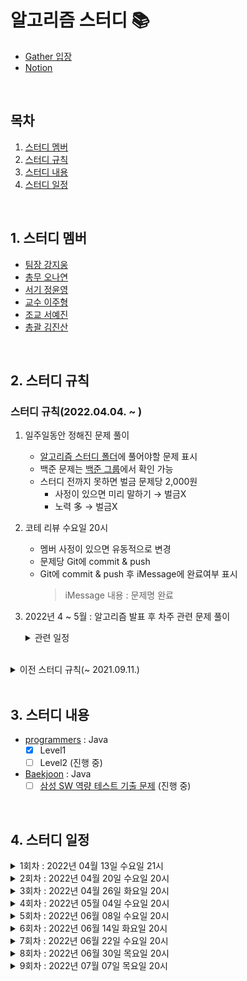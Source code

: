# 알고리즘 스터디 📚
- [Gather 입장](https://app.gather.town/invite?token=7yyyJnMJIylIBO2eISnDzYBXt1Ixhogo)
- [Notion](https://www.notion.so/AlgorithmMaster-a2953dc6c9b34b1b86f5ca3a7af0f86d)

<br />

## 목차
1. [스터디 멤버](#1-스터디-멤버)
2. [스터디 규칙](#2-스터디-규칙)
3. [스터디 내용](#3-스터디-내용)
4. [스터디 일정](#4-스터디-일정)

<br />

## 1. 스터디 멤버
- [팀장 강지웅][woong]
- [총무 오나연][yeon]
- [서기 정윤영][zeong]
- [교수 이주형][hyung]
- [조교 서예진][jin]
- [총괄 김진산][san]

<br />

## 2. 스터디 규칙

### 스터디 규칙(2022.04.04. ~ )
1. 일주일동안 정해진 문제 풀이
    - [알고리즘 스터디 폴더](https://github.com/yamiblack/AlgorithmStudy/tree/main/%EC%95%8C%EA%B3%A0%EB%A6%AC%EC%A6%98%20%EC%8A%A4%ED%84%B0%EB%94%94)에 풀어야할 문제 표시
    - 백준 문제는 [백준 그룹](https://www.acmicpc.net/group/14425)에서 확인 가능
    - 스터디 전까지 못하면 벌금 문제당 2,000원
        - 사정이 있으면 미리 말하기 → 벌금X
        - 노력 多 → 벌금X  
2. 코테 리뷰 수요일 20시
    - 멤버 사정이 있으면 유동적으로 변경
    - 문제당 Git에 commit & push
    - Git에 commit & push 후 iMessage에 완료여부 표시
        > iMessage 내용 : 문제명 완료
3. 2022년 4 ~ 5월 : 알고리즘 발표 후 차주 관련 문제 풀이

    <details>   
    <summary>관련 일정</summary>
    <div markdown="1">

   - **2022년 04월 26일 화요일 20시**
      - [x] BFS, DFS, 백트래킹 발표 : [예진][jin]
   - **2022년 06월 08일 수요일 20시**
      - [x] 순열, 조합, 부분집합 발표 : [윤영][zeong]
      - [x] BFS, DFS, 백트래킹 문제 풀이
   - **2022년 06월 14일 화요일 20시**
      - [ ] DP 발표 : [주형][hyung]
      - [ ] 순열, 조합, 부분집합 문제 풀이
   - **2022년 06월 22일 수요일 20시**
     - [ ] 다익스트라, 벨먼-포드, 플로이드-와샬 : [나연][yeon]
     - [ ] DP 문제 풀이
   - **2022년 06월 29일 수요일 20시**
      - [ ] 프림, 크루스칼, 유니온파인드 : [지웅][woong]
      - [ ] 다익스트라, 벨먼-포드, 플로이드-와샬 문제 풀이

    </div>
    </details>

<br />

<details>
<summary>이전 스터디 규칙(~ 2021.09.11.)</summary>
<div markdown="1">

1. ~일주일에 3문제씩~
    - ~스터디 전까지 못하면 벌금 문제당 1,000원~
2. ~코테 리뷰 토요일 22시~
    - ~시작할 때 iMessage에 완료여부 표시~
    - ~종료되면 본인 코드 업로드~
3. ~사정 있으면 미리 말하기 → 벌금X~
    - ~해당 주차 리뷰 전까지 풀기 (최대 2일)~

</div>
</details>

<br />

## 3. 스터디 내용
- [programmers](https://programmers.co.kr/learn/challenges) : Java
    - [x] Level1
    - [ ] Level2 (진행 중)
- [Baekjoon](https://www.acmicpc.net/) : Java
    - [ ] [삼성 SW 역량 테스트 기출 문제](https://www.acmicpc.net/workbook/view/1152) (진행 중)

<br />

## 4. 스터디 일정

<details>
<summary>1회차 : 2022년 04월 13일 수요일 21시</summary>
<div markdown="1">

- [구슬 탈출2](https://github.com/yamiblack/AlgorithmStudy/blob/main/%EC%95%8C%EA%B3%A0%EB%A6%AC%EC%A6%98%20%EC%8A%A4%ED%84%B0%EB%94%94/1%ED%9A%8C%EC%B0%A8_2022.04.13_%EA%B5%AC%EC%8A%AC%ED%83%88%EC%B6%9C2.md)
- [2048(Easy)](https://github.com/yamiblack/AlgorithmStudy/blob/main/%EC%95%8C%EA%B3%A0%EB%A6%AC%EC%A6%98%20%EC%8A%A4%ED%84%B0%EB%94%94/1%ED%9A%8C%EC%B0%A8_2022.04.13_2048%20(Easy).md)
- [뱀](https://github.com/yamiblack/AlgorithmStudy/blob/main/%EC%95%8C%EA%B3%A0%EB%A6%AC%EC%A6%98%20%EC%8A%A4%ED%84%B0%EB%94%94/1%ED%9A%8C%EC%B0%A8_2022.04.13_%EB%B1%80.md)

</div>
</details>


<details>
<summary>2회차 : 2022년 04월 20일 수요일 20시</summary>
<div markdown="1">

- [시험 감독](https://github.com/yamiblack/AlgorithmStudy/blob/main/%EC%95%8C%EA%B3%A0%EB%A6%AC%EC%A6%98%20%EC%8A%A4%ED%84%B0%EB%94%94/2%ED%9A%8C%EC%B0%A8_2022.04.20_%EC%8B%9C%ED%97%98%20%EA%B0%90%EB%8F%85.md)
- [주사위 굴리기](https://github.com/yamiblack/AlgorithmStudy/blob/main/%EC%95%8C%EA%B3%A0%EB%A6%AC%EC%A6%98%20%EC%8A%A4%ED%84%B0%EB%94%94/2%ED%9A%8C%EC%B0%A8_2022.04.20_%EC%A3%BC%EC%82%AC%EC%9C%84%20%EA%B5%B4%EB%A6%AC%EA%B8%B0.md)
- [테트로미노](https://github.com/yamiblack/AlgorithmStudy/blob/main/%EC%95%8C%EA%B3%A0%EB%A6%AC%EC%A6%98%20%EC%8A%A4%ED%84%B0%EB%94%94/2%ED%9A%8C%EC%B0%A8_2022.04.20_%ED%85%8C%ED%8A%B8%EB%A1%9C%EB%AF%B8%EB%85%B8.md)

</div>
</details>


<details>
<summary>3회차 : 2022년 04월 26일 화요일 20시</summary>
<div markdown="1">

- [나머지가 1이 되는 수 찾기](https://github.com/yamiblack/AlgorithmStudy/blob/main/%EC%95%8C%EA%B3%A0%EB%A6%AC%EC%A6%98%20%EC%8A%A4%ED%84%B0%EB%94%94/3%ED%9A%8C%EC%B0%A8_2022.04.26_%EB%82%98%EB%A8%B8%EC%A7%80%EA%B0%80%201%EC%9D%B4%20%EB%90%98%EB%8A%94%20%EC%88%98%20%EC%B0%BE%EA%B8%B0.md)
- [부족한 금액 계산하기](https://github.com/yamiblack/AlgorithmStudy/blob/main/%EC%95%8C%EA%B3%A0%EB%A6%AC%EC%A6%98%20%EC%8A%A4%ED%84%B0%EB%94%94/3%ED%9A%8C%EC%B0%A8_2022.04.26_%EB%B6%80%EC%A1%B1%ED%95%9C%20%EA%B8%88%EC%95%A1%20%EA%B3%84%EC%82%B0%ED%95%98%EA%B8%B0.md)
- [신고 결과 받기](https://github.com/yamiblack/AlgorithmStudy/blob/main/%EC%95%8C%EA%B3%A0%EB%A6%AC%EC%A6%98%20%EC%8A%A4%ED%84%B0%EB%94%94/3%ED%9A%8C%EC%B0%A8_2022.04.26_%EC%8B%A0%EA%B3%A0%20%EA%B2%B0%EA%B3%BC%20%EB%B0%9B%EA%B8%B0.md)
- [없는 숫자 더하기](https://github.com/yamiblack/AlgorithmStudy/blob/main/%EC%95%8C%EA%B3%A0%EB%A6%AC%EC%A6%98%20%EC%8A%A4%ED%84%B0%EB%94%94/3%ED%9A%8C%EC%B0%A8_2022.04.26_%EC%97%86%EB%8A%94%20%EC%88%AB%EC%9E%90%20%EB%8D%94%ED%95%98%EA%B8%B0.md)
- [최소직사각형](https://github.com/yamiblack/AlgorithmStudy/blob/main/%EC%95%8C%EA%B3%A0%EB%A6%AC%EC%A6%98%20%EC%8A%A4%ED%84%B0%EB%94%94/3%ED%9A%8C%EC%B0%A8_2022.04.26_%EC%B5%9C%EC%86%8C%EC%A7%81%EC%82%AC%EA%B0%81%ED%98%95.md)
- BFS, DFS, 백트래킹 발표 : [예진][jin]

</div>
</details>


<details>
<summary>4회차 : 2022년 05월 04일 수요일 20시</summary>
<div markdown="1">

- [근손실](https://github.com/yamiblack/AlgorithmStudy/blob/main/%EC%95%8C%EA%B3%A0%EB%A6%AC%EC%A6%98%20%EC%8A%A4%ED%84%B0%EB%94%94/4%ED%9A%8C%EC%B0%A8_2022.05.04_%EA%B7%BC%EC%86%90%EC%8B%A4.md)
- [보물섬](https://github.com/yamiblack/AlgorithmStudy/blob/main/%EC%95%8C%EA%B3%A0%EB%A6%AC%EC%A6%98%20%EC%8A%A4%ED%84%B0%EB%94%94/4%ED%9A%8C%EC%B0%A8_2022.05.04_%EB%B3%B4%EB%AC%BC%EC%84%AC.md)
- [빛의 경로 사이클](https://github.com/yamiblack/AlgorithmStudy/blob/main/%EC%95%8C%EA%B3%A0%EB%A6%AC%EC%A6%98%20%EC%8A%A4%ED%84%B0%EB%94%94/4%ED%9A%8C%EC%B0%A8_2022.05.04_%EB%B9%9B%EC%9D%98%20%EA%B2%BD%EB%A1%9C%20%EC%82%AC%EC%9D%B4%ED%81%B4.md)

</div>
</details>

<details>
<summary>5회차 : 2022년 06월 08일 수요일 20시</summary>
<div markdown="1">

- [미로 탐색](https://github.com/yamiblack/AlgorithmStudy/blob/main/알고리즘%20스터디/5회차_2022.06.08_미로%20탐색.md)
- [단지번호붙이기](https://github.com/yamiblack/AlgorithmStudy/blob/main/알고리즘%20스터디/5회차_2022.06.08_단지번호붙이기.md)
- 순열, 조합, 부분조합 발표 : [윤영][zeong]
    
</div>
</details>

<details>
<summary>6회차 : 2022년 06월 14일 화요일 20시</summary>
<div markdown="1">

- [모든 순열](https://github.com/yamiblack/AlgorithmStudy/blob/main/%EC%95%8C%EA%B3%A0%EB%A6%AC%EC%A6%98%20%EC%8A%A4%ED%84%B0%EB%94%94/6%ED%9A%8C%EC%B0%A8_2022.06.14_%EB%AA%A8%EB%93%A0%20%EC%88%9C%EC%97%B4.md)
- [부분수열의 합](https://github.com/yamiblack/AlgorithmStudy/blob/main/%EC%95%8C%EA%B3%A0%EB%A6%AC%EC%A6%98%20%EC%8A%A4%ED%84%B0%EB%94%94/6%ED%9A%8C%EC%B0%A8_2022.06.14_%EB%B6%80%EB%B6%84%EC%88%98%EC%97%B4%EC%9D%98%20%ED%95%A9.md)
- [소문난 칠공주](https://github.com/yamiblack/AlgorithmStudy/blob/main/%EC%95%8C%EA%B3%A0%EB%A6%AC%EC%A6%98%20%EC%8A%A4%ED%84%B0%EB%94%94/6%ED%9A%8C%EC%B0%A8_2022.06.14_%EC%86%8C%EB%AC%B8%EB%82%9C%20%EC%B9%A0%EA%B3%B5%EC%A3%BC.md)
- DP 발표 : [주형][hyung]

</div>
</details>

<details>
<summary>7회차 : 2022년 06월 22일 수요일 20시</summary>
<div markdown="1">

- [평범한 배낭](https://github.com/yamiblack/AlgorithmStudy/blob/main/%EC%95%8C%EA%B3%A0%EB%A6%AC%EC%A6%98%20%EC%8A%A4%ED%84%B0%EB%94%94/7%ED%9A%8C%EC%B0%A8_2022.06.22_%ED%8F%89%EB%B2%94%ED%95%9C%20%EB%B0%B0%EB%82%AD.md)
- [외판원 순회](https://github.com/yamiblack/AlgorithmStudy/blob/main/%EC%95%8C%EA%B3%A0%EB%A6%AC%EC%A6%98%20%EC%8A%A4%ED%84%B0%EB%94%94/7%ED%9A%8C%EC%B0%A8_2022.06.22_%EC%99%B8%ED%8C%90%EC%9B%90%20%EC%88%9C%ED%9A%8C.md)

</div>
</details>


<details>
<summary>8회차 : 2022년 06월 30일 목요일 20시</summary>
<div markdown="1">

- [바이러스](https://github.com/yamiblack/AlgorithmStudy/blob/main/%EC%95%8C%EA%B3%A0%EB%A6%AC%EC%A6%98%20%EC%8A%A4%ED%84%B0%EB%94%94/8%ED%9A%8C%EC%B0%A8_2022.06.29_%EB%B0%94%EC%9D%B4%EB%9F%AC%EC%8A%A4.md)
- [유기농배추](https://github.com/yamiblack/AlgorithmStudy/blob/main/%EC%95%8C%EA%B3%A0%EB%A6%AC%EC%A6%98%20%EC%8A%A4%ED%84%B0%EB%94%94/8%ED%9A%8C%EC%B0%A8_2022.06.29_%EC%9C%A0%EA%B8%B0%EB%86%8D%EB%B0%B0%EC%B6%94.md)
- [다리 놓기](https://github.com/yamiblack/AlgorithmStudy/blob/main/%EC%95%8C%EA%B3%A0%EB%A6%AC%EC%A6%98%20%EC%8A%A4%ED%84%B0%EB%94%94/8%ED%9A%8C%EC%B0%A8_2022.06.29_%EB%8B%A4%EB%A6%AC%EB%86%93%EA%B8%B0.md)
- [피보나치 함수](https://github.com/yamiblack/AlgorithmStudy/blob/main/%EC%95%8C%EA%B3%A0%EB%A6%AC%EC%A6%98%20%EC%8A%A4%ED%84%B0%EB%94%94/8%ED%9A%8C%EC%B0%A8_2022.06.29_%ED%94%BC%EB%B3%B4%EB%82%98%EC%B9%98%ED%95%A8%EC%88%98.md)
- 다익스트라, 벨먼-포드, 플로이드-와샬 발표 : [나연][yeon]
    
</div>
</details>

<details>
<summary>9회차 : 2022년 07월 07일 목요일 20시</summary>
<div markdown="1">

- [최소비용 구하기](https://github.com/yamiblack/AlgorithmStudy/blob/main/%EC%95%8C%EA%B3%A0%EB%A6%AC%EC%A6%98%20%EC%8A%A4%ED%84%B0%EB%94%94/9%ED%9A%8C%EC%B0%A8_2022.07.06_%EC%B5%9C%EC%86%8C%EB%B9%84%EC%9A%A9%EA%B5%AC%ED%95%98%EA%B8%B0.md)
- [특정한 최단 거리](https://github.com/yamiblack/AlgorithmStudy/blob/main/%EC%95%8C%EA%B3%A0%EB%A6%AC%EC%A6%98%20%EC%8A%A4%ED%84%B0%EB%94%94/9%ED%9A%8C%EC%B0%A8_2022.07.06_%ED%8A%B9%EC%A0%95%ED%95%9C%EC%B5%9C%EB%8B%A8%EA%B2%BD%EB%A1%9C.md)
- [플로이드](https://github.com/yamiblack/AlgorithmStudy/blob/main/%EC%95%8C%EA%B3%A0%EB%A6%AC%EC%A6%98%20%EC%8A%A4%ED%84%B0%EB%94%94/9%ED%9A%8C%EC%B0%A8_2022.07.06_%ED%94%8C%EB%A1%9C%EC%9D%B4%EB%93%9C.md)
- 벨먼-포드 발표 : [나연][yeon]
- 프림, 크루스칼, 유니온파인드 : [지웅][woong]
    
</div>
</details>

[woong]:https://github.com/JIW00NG
[yeon]:https://github.com/yeon97
[zeong]:https://github.com/Zzeongyx2
[hyung]:https://github.com/yamiblack
[jin]:https://github.com/yejin25
[san]:https://github.com/lazybones1

